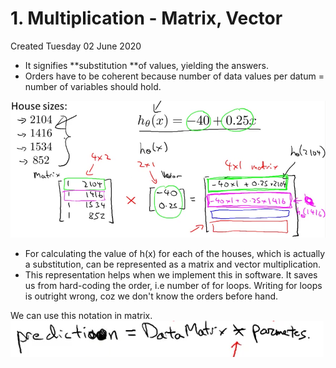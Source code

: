 # 1. Multiplication - Matrix, Vector
Created Tuesday 02 June 2020


* It signifies **substitution **of values, yielding the answers.
* Orders have to be coherent because number of data values per datum  = number of variables should hold.

![](./1._Multiplication_-_Matrix,_Vector/pasted_image001.png)

* For calculating the value of h(x) for each of the houses, which is actually a substitution, can be represented as a matrix and vector multiplication.
* This representation helps when we implement this in software. It saves us from hard-coding the order, i.e number of for loops. Writing for loops is outright wrong, coz we don't know the orders before hand.

We can use this notation in matrix.![](./1._Multiplication_-_Matrix,_Vector/pasted_image002.png)


